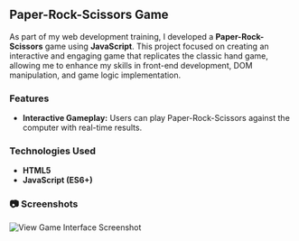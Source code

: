 ## Paper-Rock-Scissors Game
As part of my web development training, I developed a **Paper-Rock-Scissors** game using **JavaScript**. This project focused on creating an interactive and engaging game that replicates the classic hand game, allowing me to enhance my skills in front-end development, DOM manipulation, and game logic implementation.

### Features

- **Interactive Gameplay:** Users can play Paper-Rock-Scissors against the computer with real-time results.

### Technologies Used

- **HTML5**
- **JavaScript (ES6+)**

### 📷 Screenshots
![View Game Interface Screenshot](https://github.com/inna-shchokina/Paper-rock-scissors/blob/master/Screen_Paper-rock-scissors/Screen_Paper-rock-scissors.jpg?raw=true)


